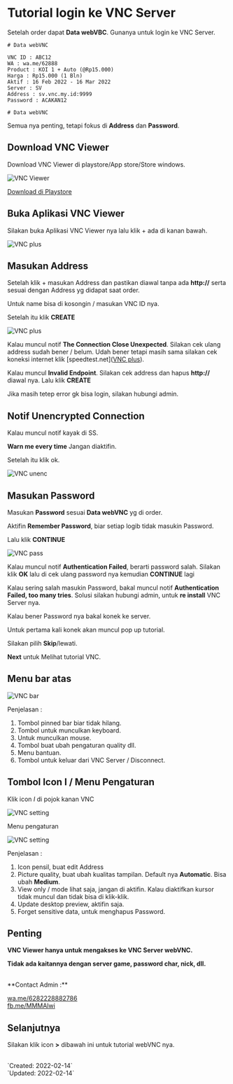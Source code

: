 # Tutorial login ke VNC Server

Setelah order dapat **Data webVBC**. Gunanya untuk login ke VNC Server. 

```
# Data webVNC

VNC ID : ABC12
WA : wa.me/62888
Product : KOI 1 + Auto (@Rp15.000)
Harga : Rp15.000 (1 Bln)
Aktif : 16 Feb 2022 - 16 Mar 2022
Server : SV
Address : sv.vnc.my.id:9999
Password : ACAKAN12

# Data webVNC
```

Semua nya penting, tetapi fokus di **Address** dan **Password**. 

## Download VNC Viewer 

Download VNC Viewer di playstore/App store/Store windows. 

![VNC Viewer](http://vnc.my.id/vnc/vnc-playstore.png)

[Download di Playstore](https://play.google.com/store/apps/details?id=com.realvnc.viewer.android)

## Buka Aplikasi VNC Viewer 

Silakan buka Aplikasi VNC Viewer nya lalu klik + ada di kanan bawah. 

![VNC plus](http://vnc.my.id/vnc/plus.png)

## Masukan Address 

Setelah klik + masukan Address dan pastikan diawal tanpa ada **http://** serta sesuai dengan Address yg didapat saat order. 

Untuk name bisa di kosongin / masukan VNC ID nya. 

Setelah itu klik **CREATE**

![VNC plus](http://vnc.my.id/vnc/address.png)

Kalau muncul notif **The Connection Close Unexpected**. Silakan cek ulang address sudah bener / belum. Udah bener tetapi masih sama silakan cek koneksi internet klik [speedtest.net]([VNC plus](http://vnc.my.id/vnc/address.png)). 

Kalau muncul **Invalid Endpoint**. Silakan cek address dan hapus **http://** diawal nya. Lalu klik **CREATE**

Jika masih tetep error gk bisa login, silakan hubungi admin. 

## Notif Unencrypted Connection 

Kalau muncul notif kayak di SS. 

**Warn me every time** Jangan diaktifin. 

Setelah itu klik ok. 

![VNC unenc](http://vnc.my.id/vnc/un-enc.png)

## Masukan Password 

Masukan **Password** sesuai **Data webVNC** yg di order. 

Aktifin **Remember Password**, biar setiap logib tidak masukin Password. 

Lalu klik **CONTINUE**

![VNC pass](http://vnc.my.id/vnc/pass.png)

Kalau muncul notif **Authentication Failed**, berarti password salah. Silakan klik **OK** lalu di cek ulang password nya kemudian **CONTINUE** lagi

Kalau sering salah masukin Password, bakal muncul notif **Authentication Failed, too many tries**. Solusi silakan hubungi admin, untuk **re install** VNC Server nya. 

Kalau bener Password nya bakal konek ke server. 

Untuk pertama kali konek akan muncul pop up tutorial. 

Silakan pilih **Skip**/lewati.

**Next** untuk Melihat tutorial VNC. 

## Menu bar atas

![VNC bar](http://vnc.my.id/vnc/bar.png)

Penjelasan :

1. Tombol pinned bar biar tidak hilang. 
2. Tombol untuk munculkan keyboard. 
3. Untuk munculkan mouse. 
4. Tombol buat ubah pengaturan quality dll. 
5. Menu bantuan. 
6. Tombol untuk keluar dari VNC Server / Disconnect. 

## Tombol Icon I / Menu Pengaturan

Klik icon *I* di pojok kanan VNC

![VNC setting](http://vnc.my.id/vnc/list.png)

Menu pengaturan 

![VNC setting](http://vnc.my.id/vnc/setting.png)

Penjelasan :

1. Icon pensil, buat edit Address
2. Picture quality, buat ubah kualitas tampilan. Default nya **Automatic**. Bisa ubah **Medium**. 
3. View only / mode lihat saja, jangan di aktifin. Kalau diaktifkan kursor tidak muncul dan tidak bisa di klik-klik.
4. Update desktop preview, aktifin saja. 
5. Forget sensitive data, untuk menghapus Password. 

## Penting 

**VNC Viewer hanya untuk mengakses ke VNC Server webVNC.**

**Tidak ada kaitannya dengan server game, password char, nick, dll.**

<br />
**Contact Admin :**

[wa.me/6282228882786](https://wa.me/6282228882786)<br />
[fb.me/MMMAlwi](https://fb.me/MMMAlwi) 

## Selanjutnya

Silakan klik icon **>** dibawah ini untuk tutorial webVNC nya. 

<br />
`Created: 2022-02-14`
<br />
`Updated: 2022-02-14`
